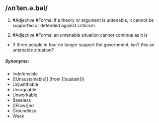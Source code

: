 ## /ʌnˈten.ə.bəl/  
1. #Adjective  #Formal 
If a theory or argument is untenable, it cannot be supported or defended against criticism.

2. #Adjective  #Formal 
an untenable situation cannot continue as it is

- If three people in four no longer support the government, isn't this an untenable situation?

##### Synonyms: 
- Indefensible
- [[Unsustainable]] (from [[sustain]])
- Unjustifiable
- Unarguable
- Unworkable
- Baseless
- [[Flaw]]ed
- Groundless
- Weak